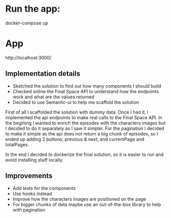 # Run the app:

docker-compose up

# App

http://localhost:3000/

## Implementation details

- Sketched the solution to find out how many components I should build
- Checked online the Final Space API to understand how the endpoints work and what are the values returned
- Decided to use Semantic-ui to help me scaffold the solution

First of all I scaffolded the solution with dummy data. Once I had it, I implemented the api endpoints to make real calls to the Final Space API.
In the begining I wanted to enrich the episodes with the characters images but I decided to do it separately as I saw it simpler.
For the pagination I decided to make it simple as the api does not return a big chunk of episodes, so I ended up adding 2 buttons, previous & next, and currentPage and totalPages.

In the end I decided to dockerize the final solution, so it is easier to run and avoid installing stuff locally.

## Improvements

- Add tests for the components
- Use hooks instead
- Improve how the characters images are positioned on the page
- For bigger chunks of data maybe use an out-of-the-box library to help with pagination

